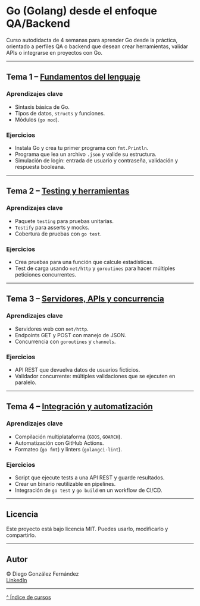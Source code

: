 # Go (Golang) desde el enfoque QA/Backend

Curso autodidacta de 4 semanas para aprender Go desde la práctica, orientado a perfiles QA o backend que desean crear herramientas, validar APIs o integrarse en proyectos con Go.

---

## Tema 1 – [Fundamentos del lenguaje](./tema01/readme.md)

### Aprendizajes clave

- Sintaxis básica de Go.
- Tipos de datos, `structs` y funciones.
- Módulos (`go mod`).

### Ejercicios

- Instala Go y crea tu primer programa con `fmt.Println`.
- Programa que lea un archivo `.json` y valide su estructura.
- Simulación de login: entrada de usuario y contraseña, validación y respuesta booleana.

---

## Tema 2 – [Testing y herramientas](./tema02/readme.md)

### Aprendizajes clave

- Paquete `testing` para pruebas unitarias.
- `Testify` para asserts y mocks.
- Cobertura de pruebas con `go test`.

### Ejercicios

- Crea pruebas para una función que calcule estadísticas.
- Test de carga usando `net/http` y `goroutines` para hacer múltiples peticiones concurrentes.

---

## Tema 3 – [Servidores, APIs y concurrencia](./tema03/readme.md)

### Aprendizajes clave

- Servidores web con `net/http`.
- Endpoints GET y POST con manejo de JSON.
- Concurrencia con `goroutines` y `channels`.

### Ejercicios

- API REST que devuelva datos de usuarios ficticios.
- Validador concurrente: múltiples validaciones que se ejecuten en paralelo.

---

## Tema 4 – [Integración y automatización](./tema04/readme.md)

### Aprendizajes clave

- Compilación multiplataforma (`GOOS`, `GOARCH`).
- Automatización con GitHub Actions.
- Formateo (`go fmt`) y linters (`golangci-lint`).

### Ejercicios

- Script que ejecute tests a una API REST y guarde resultados.
- Crear un binario reutilizable en pipelines.
- Integración de `go test` y `go build` en un workflow de CI/CD.

---

## Licencia

Este proyecto está bajo licencia MIT. Puedes usarlo, modificarlo y compartirlo.

---

## Autor

© Diego González Fernández  
[LinkedIn](https://www.linkedin.com/in/diego-gonzalez-fernandez)

---

[^ Índice de cursos](../readme.md)
